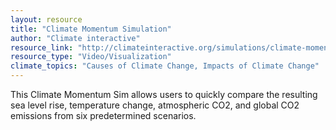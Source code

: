 ```yaml
---
layout: resource
title: "Climate Momentum Simulation"
author: "Climate interactive"
resource_link: "http://climateinteractive.org/simulations/climate-momentum-simulation/climate-mo..."
resource_type: "Video/Visualization"
climate_topics: "Causes of Climate Change, Impacts of Climate Change"
---
```


This Climate Momentum Sim allows users to quickly compare the resulting sea level rise, temperature change, atmospheric CO2, and global CO2 emissions from six predetermined scenarios.
